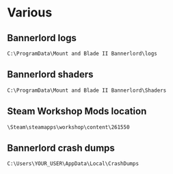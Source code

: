 # Various

## Bannerlord logs

    C:\ProgramData\Mount and Blade II Bannerlord\logs

## Bannerlord shaders

    C:\ProgramData\Mount and Blade II Bannerlord\Shaders

## Steam Workshop Mods location

    \Steam\steamapps\workshop\content\261550

## Bannerlord crash dumps

    C:\Users\YOUR_USER\AppData\Local\CrashDumps
